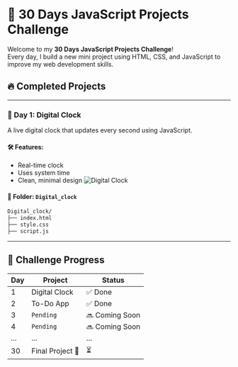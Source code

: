 # 🚀 30 Days JavaScript Projects Challenge

Welcome to my **30 Days JavaScript Projects Challenge**!  
Every day, I build a new mini project using HTML, CSS, and JavaScript to improve my web development skills.

## 🔥 Completed Projects

---

### 📅 Day 1: Digital Clock

A live digital clock that updates every second using JavaScript.

#### 🛠️ Features:
- Real-time clock
- Uses system time
- Clean, minimal design
![Digital Clock](asssets/digital_clock.png) <!-- Replace with actual image -->
#### 📁 Folder: `Digital_clock`

```bash
Digital_clock/
├── index.html
├── style.css
├── script.js

```

---

## 📅 Challenge Progress

| Day | Project         | Status     |
|-----|------------------|------------|
| 1   | Digital Clock    | ✅ Done     |
| 2   | To-Do App        | ✅ Done     |
| 3   | `Pending`        | 🔜 Coming Soon |
| 4   | `Pending`        | 🔜 Coming Soon |
| ... | ...              | ...        |
| 30  | Final Project 🎯 | ⏳         |



